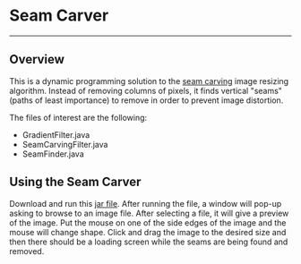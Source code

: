 # Seam Carver

---

## Overview

This is a dynamic programming solution to the [seam
carving](http://en.wikipedia.org/wiki/Seam_carving) image resizing
algorithm. Instead of removing columns of pixels, it finds vertical
"seams" (paths of least importance) to remove in order to prevent image
distortion.

The files of interest are the following:
-   GradientFilter.java
-   SeamCarvingFilter.java
-   SeamFinder.java


## Using the Seam Carver

Download and run this [jar
file](https://github.com/downloads/kverrier/Seam-Carver/seam-carver.jar).
After running the file, a window will pop-up asking to browse to an
image file. After selecting a file, it will give a preview of the image.
Put the mouse on one of the side edges of the image and the mouse will
change shape. Click and drag the image to the desired size and then
there should be a loading screen while the seams are being found and
removed.



